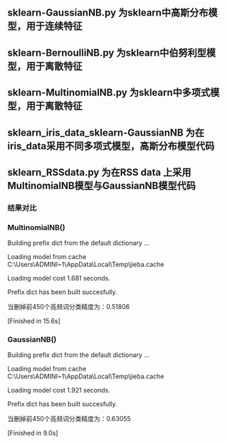 ## sklearn-GaussianNB.py 为sklearn中高斯分布模型，用于连续特征

## sklearn-BernoulliNB.py 为sklearn中伯努利型模型，用于离散特征

## sklearn-MultinomialNB.py 为sklearn中多项式模型，用于离散特征

## sklearn_iris_data_sklearn-GaussianNB 为在iris_data采用不同多项式模型，高斯分布模型代码

## sklearn_RSSdata.py 为在RSS data 上采用MultinomialNB模型与GaussianNB模型代码
### 结果对比
### MultinomialNB()

Building prefix dict from the default dictionary ...

Loading model from cache C:\Users\ADMINI~1\AppData\Local\Temp\jieba.cache

Loading model cost 1.681 seconds.

Prefix dict has been built succesfully.

当删掉前450个高频词分类精度为：0.51806

[Finished in 15.6s]

### GaussianNB()

Building prefix dict from the default dictionary ...

Loading model from cache C:\Users\ADMINI~1\AppData\Local\Temp\jieba.cache

Loading model cost 1.921 seconds.

Prefix dict has been built succesfully.

当删掉前450个高频词分类精度为：0.63055

[Finished in 9.0s]
